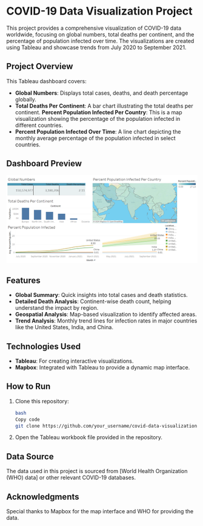 # COVID-19 Data Visualization Project

This project provides a comprehensive visualization of COVID-19 data worldwide, focusing on global numbers, total deaths per continent, and the percentage of population infected over time. The visualizations are created using Tableau and showcase trends from July 2020 to September 2021.

## Project Overview

This Tableau dashboard covers:

- **Global Numbers**: Displays total cases, deaths, and death percentage globally.
- **Total Deaths Per Continent**: A bar chart illustrating the total deaths per continent.
**Percent Population Infected Per Country**: This is a map visualization showing the percentage of the population infected in different countries.
- **Percent Population Infected Over Time**: A line chart depicting the monthly average percentage of the population infected in select countries.

## Dashboard Preview

![Dashboard Screenshot](Final_dashboard.png)

## Features

- **Global Summary**: Quick insights into total cases and death statistics.
- **Detailed Death Analysis**: Continent-wise death count, helping understand the impact by region.
- **Geospatial Analysis**: Map-based visualization to identify affected areas.
- **Trend Analysis**: Monthly trend lines for infection rates in major countries like the United States, India, and China.

## Technologies Used

- **Tableau**: For creating interactive visualizations.
- **Mapbox**: Integrated with Tableau to provide a dynamic map interface.

## How to Run

1. Clone this repository:
    
    ```bash
    bash
    Copy code
    git clone https://github.com/your_username/covid-data-visualization.git
    
    ```
    
2. Open the Tableau workbook file provided in the repository.

## Data Source

The data used in this project is sourced from [World Health Organization (WHO) data] or other relevant COVID-19 databases. 

## Acknowledgments

Special thanks to Mapbox for the map interface and WHO for providing the data.
